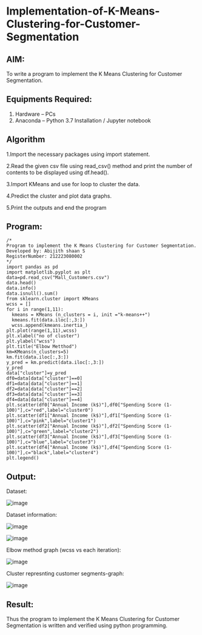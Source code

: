 # Implementation-of-K-Means-Clustering-for-Customer-Segmentation

## AIM:
To write a program to implement the K Means Clustering for Customer Segmentation.

## Equipments Required:
1. Hardware – PCs
2. Anaconda – Python 3.7 Installation / Jupyter notebook

## Algorithm
1.Import the necessary packages using import statement.

2.Read the given csv file using read_csv() method and print the number of contents to be displayed using df.head().

3.Import KMeans and use for loop to cluster the data.

4.Predict the cluster and plot data graphs.

5.Print the outputs and end the program
## Program:
```
/*
Program to implement the K Means Clustering for Customer Segmentation.
Developed by: Abijith shaan S
RegisterNumber: 212223080002 
*/
import pandas as pd
import matplotlib.pyplot as plt
data=pd.read_csv("Mall_Customers.csv")
data.head()
data.info()
data.isnull().sum()
from sklearn.cluster import KMeans
wcss = []
for i in range(1,11):
  kmeans = KMeans (n_clusters = i, init ="k-means++")
  kmeans.fit(data.iloc[:,3:])
  wcss.append(kmeans.inertia_)
plt.plot(range(1,11),wcss)
plt.xlabel("no of cluster")
plt.ylabel("wcss")
plt.title("Elbow Metthod")
km=KMeans(n_clusters=5)
km.fit(data.iloc[:,3:])
y_pred = km.predict(data.iloc[:,3:])
y_pred
data["cluster"]=y_pred
df0=data[data["cluster"]==0]
df1=data[data["cluster"]==1]
df2=data[data["cluster"]==2]
df3=data[data["cluster"]==3]
df4=data[data["cluster"]==4]
plt.scatter(df0["Annual Income (k$)"],df0["Spending Score (1-100)"],c="red",label="cluster0")
plt.scatter(df1["Annual Income (k$)"],df1["Spending Score (1-100)"],c="pink",label="cluster1")
plt.scatter(df2["Annual Income (k$)"],df2["Spending Score (1-100)"],c="green",label="cluster2")
plt.scatter(df3["Annual Income (k$)"],df3["Spending Score (1-100)"],c="blue",label="cluster3")
plt.scatter(df4["Annual Income (k$)"],df4["Spending Score (1-100)"],c="black",label="cluster4")
plt.legend()
```

## Output:
Dataset:

![image](https://github.com/AkilaMohan/Implementation-of-K-Means-Clustering-for-Customer-Segmentation/assets/160568486/d277f340-596c-4534-ab71-3bead592efb8)

Dataset information:

![image](https://github.com/AkilaMohan/Implementation-of-K-Means-Clustering-for-Customer-Segmentation/assets/160568486/99581d12-cd98-4db9-a59a-5a60d720caf3)

![image](https://github.com/AkilaMohan/Implementation-of-K-Means-Clustering-for-Customer-Segmentation/assets/160568486/3b86a377-e8d0-4f7d-8ffd-f5f90e5ae82f)

Elbow method graph (wcss vs each iteration):

![image](https://github.com/AkilaMohan/Implementation-of-K-Means-Clustering-for-Customer-Segmentation/assets/160568486/876e5c60-cd63-4bc4-b725-d95c48efbdba)

Cluster represnting customer segments-graph:

![image](https://github.com/AkilaMohan/Implementation-of-K-Means-Clustering-for-Customer-Segmentation/assets/160568486/ef11cb97-9e8e-4d70-b3f6-4e503cf74b9e)

## Result:
Thus the program to implement the K Means Clustering for Customer Segmentation is written and verified using python programming.
